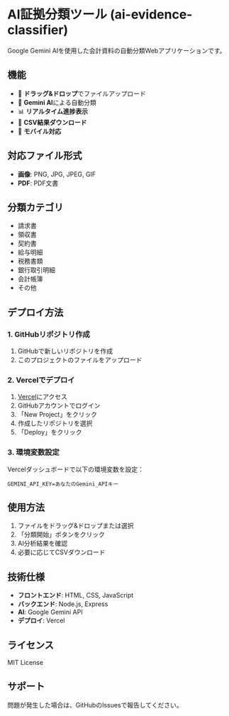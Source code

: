 # AI証拠分類ツール (ai-evidence-classifier)

Google Gemini AIを使用した会計資料の自動分類Webアプリケーションです。

## 機能

- 📁 **ドラッグ&ドロップ**でファイルアップロード
- 🤖 **Gemini AI**による自動分類
- 📊 **リアルタイム進捗表示**
- 💾 **CSV結果ダウンロード**
- 📱 **モバイル対応**

## 対応ファイル形式

- **画像**: PNG, JPG, JPEG, GIF
- **PDF**: PDF文書

## 分類カテゴリ

- 請求書
- 領収書
- 契約書
- 給与明細
- 税務書類
- 銀行取引明細
- 会計帳簿
- その他

## デプロイ方法

### 1. GitHubリポジトリ作成

1. GitHubで新しいリポジトリを作成
2. このプロジェクトのファイルをアップロード

### 2. Vercelでデプロイ

1. [Vercel](https://vercel.com)にアクセス
2. GitHubアカウントでログイン
3. 「New Project」をクリック
4. 作成したリポジトリを選択
5. 「Deploy」をクリック

### 3. 環境変数設定

Vercelダッシュボードで以下の環境変数を設定：

```
GEMINI_API_KEY=あなたのGemini_APIキー
```

## 使用方法

1. ファイルをドラッグ&ドロップまたは選択
2. 「分類開始」ボタンをクリック
3. AI分析結果を確認
4. 必要に応じてCSVダウンロード

## 技術仕様

- **フロントエンド**: HTML, CSS, JavaScript
- **バックエンド**: Node.js, Express
- **AI**: Google Gemini API
- **デプロイ**: Vercel

## ライセンス

MIT License

## サポート

問題が発生した場合は、GitHubのIssuesで報告してください。
